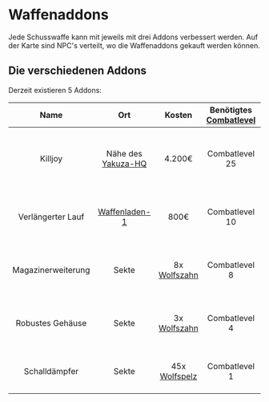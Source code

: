 # Waffenaddons

Jede Schusswaffe kann mit jeweils mit drei Addons verbessert werden. Auf der Karte sind NPC's verteilt, wo die Waffenaddons gekauft werden können.

## Die verschiedenen Addons

Derzeit existieren 5 Addons:

| Name | Ort | Kosten | Benötigtes [Combatlevel](../../skills/combat.md) | Vorteil | Nachteil |
|:-:|:-:|:-:|:-:|:-:|:-:|
| Killjoy | Nähe des [Yakuza-HQ](../../fraktionen/yakuza.md) | 4.200€ | Combatlevel 25 | Füllt das Magazin bei einem Kill sofort auf. | Die Waffe verbraucht 2 Magazine beim automatischen Auffüllen. |
| Verlängerter Lauf | [Waffenladen-1](../../biz/waffenladen.md) | 800€ | Combatlevel 10 | Erhöht die Schussweite. | Die Waffe braucht länger um Schussbereit zu sein. |
| Magazinerweiterung | Sekte | 8x [Wolfszahn](../../nebenjobs/jagd.md) | Combatlevel 8 | Erweitert die Magazinkapitizät um 15 Schuss mehr. | Die Waffe hat einen erhöhten Verschleiß der Haltbarkeit. |
| Robustes Gehäuse | Sekte | 3x [Wolfszahn](../../nebenjobs/jagd.md) | Combatlevel 4 | Die Waffe hat einen geringeren Verschleiß der Haltbarkeit. | Das Nachladen dauert länger. |
| Schalldämpfer | Sekte | 45x [Wolfspelz](../../nebenjobs/jagd.md) | Combatlevel 1 | Die Schüsse der Waffe werden gedämpft. | Der Schaden von der Waffe wird verringert. |

